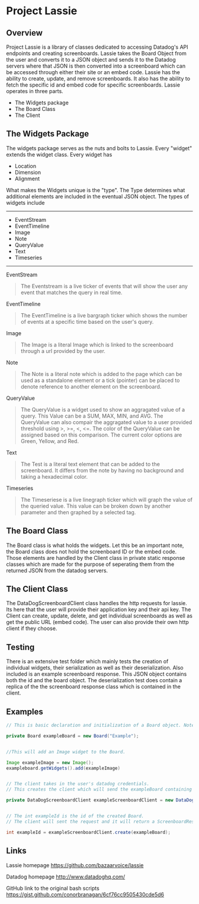 Project Lassie
==============

Overview
--------
Project Lassie is a library of classes dedicated to accessing Datadog's API endpoints and creating screenboards. Lassie takes the Board Object from the user and converts it
to a JSON object and sends it to the Datadog servers where that JSON is then converted into a screenboard which can be accessed through either their site or an embed code.
Lassie has the ability to create, update, and remove screenboards. It also has the ability to fetch the specific id and embed code for specific screenboards.
Lassie operates in three parts.

* The Widgets package
* The Board Class
* The Client

The Widgets Package
-------------------
The widgets package serves as the nuts and bolts to Lassie. Every "widget" extends the widget class. Every widget has

+ Location
+ Dimension
+ Alignment

What makes the Widgets unique is the "type". The Type determines what additional elements are included in the eventual JSON object.
The types of widgets include

------

* EventStream
* EventTimeline
* Image
* Note
* QueryValue
* Text
* Timeseries
 
------

EventStream
>The Eventstream is a live ticker of events that will show the user any event that matches the query in real time.

EventTimeline
>The EventTimeline is a live bargraph ticker which shows the number of events at a specific time based on the user's query.

Image
>The Image is a literal Image which is linked to the screenboard through a url provided by the user.

Note
>The Note is a literal note which is added to the page which can be used as a standalone element or a tick (pointer) can
>be placed to denote reference to another element on the screenboard.

QueryValue
>The QueryValue is a widget used to show an aggragated value of a query. This Value can be a SUM, MAX, MIN, and AVG.
>The QueryValue can also compair the aggragated value to a user provided threshold using >, >=, <, <=.
>The color of the QueryValue can be assigned based on this comparison. The current color options are Green, Yellow, and Red.

Text
>The Test is a literal text element that can be added to the screenboard. It differs from the note by having no background and taking a hexadecimal color.

Timeseries
>The Timeseriese is a live linegraph ticker which will graph the value of the queried value. This value can be broken down by
>another parameter and then graphed by a selected tag.

The Board Class
------------------
The Board class is what holds the widgets. Let this be an important note, the Board class does not hold the screenboard ID or the embed code. Those elements are handled by
the Client class in private static response classes which are made for the purpose of seperating them from the returned JSON from the datadog servers.

The Client Class
----------------
The DataDogScreenboardClient class handles the http requests for lassie. Its here that the user will provide their application key and their api key.
The Client can create, update, delete, and get individual screenboards as well as get the public URL (embed code). The user can also provide their own  http client if they choose.

Testing
-------
There is an extensive test folder which mainly tests the creation of individual widgets, their serialization as well as their deserialization. Also included is an example screenboard response.
This JSON object contains both the id and the board object. The deserialization test does contain a replica of the the screenboard response class which is contained in the client.


Examples
--------

```java
// This is basic declaration and initialization of a Board object. Note the Title of the Board is "Example".

private Board exampleBoard = new Board("Example");


//This will add an Image widget to the Board.

Image exampleImage = new Image();
exampleboard.getWidgets().add(exampleImage)


// The client takes in the user's datadog credentials.
// This creates the client which will send the exampleBoard containing exampleImage to the datadog servers as Json.

private DataDogScreenboardClient exampleScreenboardClient = new DataDogScreenboardClient(APPLICATION_KEY, API_KEY);


// The int exampleId is the id of the created Board.
// The client will sent the request and it will return a ScreenboardResponse which the client handles, ultimately producing an int.

int exampleId = exampleScreenboardClient.create(exampleBoard);

```


Links
-----
Lassie homepage
https://github.com/bazaarvoice/lassie

Datadog homepage
http://www.datadoghq.com/

GitHub link to the original bash scripts
https://gist.github.com/conorbranagan/6cf76cc9505430cde5d6